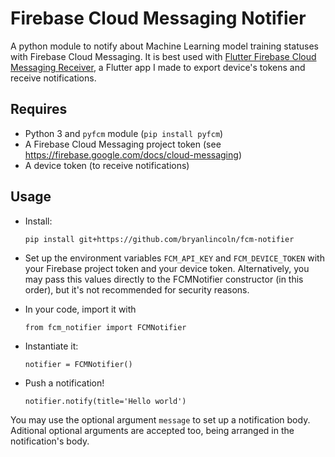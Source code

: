 # Firebase Cloud Messaging Notifier

A python module to notify about Machine Learning model training statuses with Firebase Cloud Messaging. It is best used with [Flutter Firebase Cloud Messaging Receiver](https://github.com/bryanlincoln/flutter-fcm-receiver), a Flutter app I made to export device's tokens and receive notifications.

## Requires

-   Python 3 and `pyfcm` module (`pip install pyfcm`)
-   A Firebase Cloud Messaging project token (see https://firebase.google.com/docs/cloud-messaging)
-   A device token (to receive notifications)

## Usage

-   Install:

    `pip install git+https://github.com/bryanlincoln/fcm-notifier`

-   Set up the environment variables `FCM_API_KEY` and `FCM_DEVICE_TOKEN` with your Firebase project token and your device token. Alternatively, you may pass this values directly to the FCMNotifier constructor (in this order), but it's not recommended for security reasons.

-   In your code, import it with

    `from fcm_notifier import FCMNotifier`

-   Instantiate it:

    `notifier = FCMNotifier()`

-   Push a notification!

    `notifier.notify(title='Hello world')`

You may use the optional argument `message` to set up a notification body. Aditional optional arguments are accepted too, being arranged in the notification's body.
